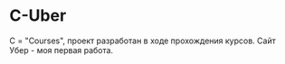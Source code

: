 # C-Uber
C = "Courses", проект разработан в ходе прохождения курсов. Сайт Убер - моя первая работа.
